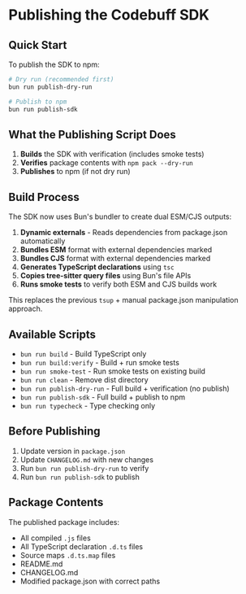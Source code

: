 # Publishing the Codebuff SDK

## Quick Start

To publish the SDK to npm:

```bash
# Dry run (recommended first)
bun run publish-dry-run

# Publish to npm
bun run publish-sdk
```

## What the Publishing Script Does

1. **Builds** the SDK with verification (includes smoke tests)
2. **Verifies** package contents with `npm pack --dry-run`
3. **Publishes** to npm (if not dry run)

## Build Process

The SDK now uses Bun's bundler to create dual ESM/CJS outputs:

1. **Dynamic externals** - Reads dependencies from package.json automatically
2. **Bundles ESM** format with external dependencies marked
3. **Bundles CJS** format with external dependencies marked
4. **Generates TypeScript declarations** using `tsc`
5. **Copies tree-sitter query files** using Bun's file APIs
6. **Runs smoke tests** to verify both ESM and CJS builds work

This replaces the previous `tsup` + manual package.json manipulation approach.

## Available Scripts

- `bun run build` - Build TypeScript only
- `bun run build:verify` - Build + run smoke tests
- `bun run smoke-test` - Run smoke tests on existing build
- `bun run clean` - Remove dist directory
- `bun run publish-dry-run` - Full build + verification (no publish)
- `bun run publish-sdk` - Full build + publish to npm
- `bun run typecheck` - Type checking only

## Before Publishing

1. Update version in `package.json`
2. Update `CHANGELOG.md` with new changes
3. Run `bun run publish-dry-run` to verify
4. Run `bun run publish-sdk` to publish

## Package Contents

The published package includes:

- All compiled `.js` files
- All TypeScript declaration `.d.ts` files
- Source maps `.d.ts.map` files
- README.md
- CHANGELOG.md
- Modified package.json with correct paths
